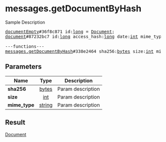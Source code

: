 # messages.getDocumentByHash

Sample Description

<pre>
<a href="../constructor/documentEmpty.md">documentEmpty</a>#36f8c871 id:<a href="../type/long.md">long</a> = <a href="../type/Document.md">Document</a>;
<a href="../constructor/document.md">document</a>#87232bc7 id:<a href="../type/long.md">long</a> access_hash:<a href="../type/long.md">long</a> date:<a href="../type/int.md">int</a> mime_type:<a href="../type/string.md">string</a> size:<a href="../type/int.md">int</a> thumb:<a href="../type/PhotoSize.md">PhotoSize</a> dc_id:<a href="../type/int.md">int</a> version:<a href="../type/int.md">int</a> attributes:Vector&lt;<a href="../type/DocumentAttribute.md">DocumentAttribute</a>&gt; = <a href="../type/Document.md">Document</a>;

---functions---
<a href="../method/messages.getDocumentByHash.md">messages.getDocumentByHash</a>#338e2464 sha256:<a href="../type/bytes.md">bytes</a> size:<a href="../type/int.md">int</a> mime_type:<a href="../type/string.md">string</a> = <a href="../type/Document.md">Document</a>;</pre>
## Parameters

| Name | Type | Description |
|------|:----:|-------------|
| **sha256** | <a href="../type/bytes.md">bytes</a> | Param description |
| **size** | <a href="../type/int.md">int</a> | Param description |
| **mime_type** | <a href="../type/string.md">string</a> | Param description |

## Result

<a href="../type/Document.md">Document</a>

